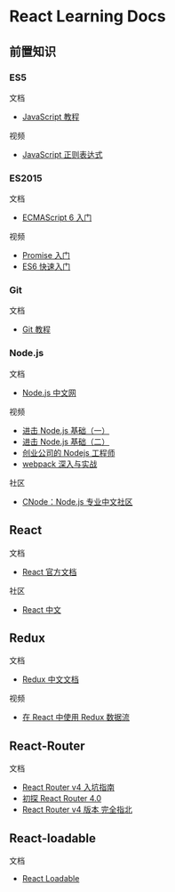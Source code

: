 # React Learning Docs

## 前置知识

### ES5

文档

* [JavaScript 教程](https://wangdoc.com/javascript/index.html)

视频

* [JavaScript 正则表达式](https://www.imooc.com/video/12538)

### ES2015

文档

* [ECMAScript 6 入门](http://es6.ruanyifeng.com)

视频

* [Promise 入门](https://www.imooc.com/learn/949)
* [ES6 快速入门](https://www.imooc.com/learn/955)

### Git

文档

* [Git 教程](https://www.liaoxuefeng.com/wiki/0013739516305929606dd18361248578c67b8067c8c017b000)

### Node.js

文档

* [Node.js 中文网](http://nodejs.cn)

视频

* [进击 Node.js 基础（一）](https://www.imooc.com/learn/348)
* [进击 Node.js 基础（二）](https://www.imooc.com/learn/637)
* [创业公司的 Nodejs 工程师](https://www.imooc.com/learn/728)
* [webpack 深入与实战](https://www.imooc.com/learn/802)

社区

* [CNode：Node.js 专业中文社区](https://cnodejs.org)

## React

文档

* [React 官方文档](https://react.docschina.org/docs/hello-world.html)

社区

* [React 中文](http://www.react-china.org)

## Redux

文档

* [Redux 中文文档](http://cn.redux.js.org/)

视频

* [在 React 中使用 Redux 数据流](https://www.imooc.com/learn/744)

## React-Router

文档

* [React Router v4 入坑指南](https://www.jianshu.com/p/6a45e2dfc9d9)
* [初探 React Router 4.0](https://www.jianshu.com/p/e3adc9b5f75c)
* [React Router v4 版本 完全指北](https://www.zcfy.cc/article/react-router-v4-the-complete-guide-mdash-sitepoint-4448.html)

## React-loadable

文档

* [React Loadable](https://www.jianshu.com/p/462bb9d1c982)